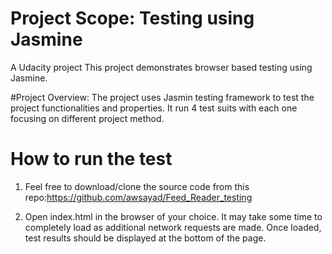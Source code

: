 # Project Scope: Testing using Jasmine

A Udacity  project
This project demonstrates browser based testing using Jasmine.

#Project Overview:
The project uses Jasmin testing framework to test the project functionalities and properties. It run 4 test suits with each one focusing on different project method.

# How to run the test
1. Feel free to download/clone the source code from this repo:https://github.com/awsayad/Feed_Reader_testing 

2. Open index.html in the browser of your choice. It may take some time to completely load as additional network requests are made. Once loaded, test results should be displayed at the bottom of the page.

